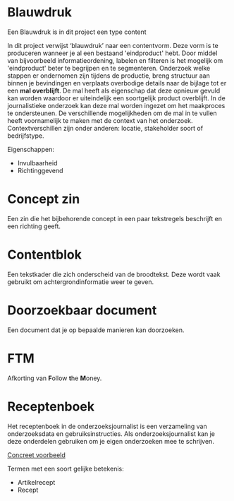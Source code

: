 
# Blauwdruk 
Een Blauwdruk is in dit project een type content

In dit project verwijst ‘blauwdruk’ naar een contentvorm. Deze vorm is te produceren wanneer je al een bestaand 'eindproduct' hebt. Door middel van bijvoorbeeld informatieordening, labelen en filteren is het mogelijk om 'eindproduct' beter te begrijpen en te segmenteren. Onderzoek welke stappen er ondernomen zijn tijdens de productie, breng structuur aan binnen je bevindingen en verplaats overbodige details naar de bijlage tot er een __mal overblijft__. De mal heeft als eigenschap dat deze opnieuw gevuld kan worden waardoor er uiteindelijk een soortgelijk product overblijft. In de journalistieke onderzoek kan deze mal worden ingezet om het maakproces te ondersteunen. De verschillende mogelijkheden om de mal in te vullen heeft voornamelijk te maken met de context van het onderzoek. Contextverschillen zijn onder anderen: locatie, stakeholder soort of bedrijfstype. 


Eigenschappen:
* Invulbaarheid
* Richtinggevend


# Concept zin
Een zin die het bijbehorende concept in een paar tekstregels beschrijft en een richting geeft.

# Contentblok
Een tekstkader die zich onderscheid van de broodtekst. Deze wordt vaak gebruikt om achtergrondinformatie weer te geven.

# Doorzoekbaar document

Een document dat je op bepaalde manieren kan doorzoeken.


# FTM
Afkorting van **F**ollow **t**he **M**oney.

# Receptenboek


Het receptenboek in de onderzoeksjournalist is een verzameling van onderzoeksdata en gebruiksinstructies. Als onderzoeksjournalist kan je deze onderdelen gebruiken om je eigen onderzoeken mee te schrijven.

[Concreet voorbeeld](https://www.thebureauinvestigates.com/projects/refuges/open-resources)

Termen met een soort gelijke betekenis:
* Artikelrecept
* Recept




